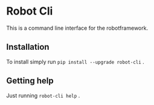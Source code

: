 # Robot Cli

This is a command line interface for the robotframework.

## Installation

To install simply run `pip install --upgrade robot-cli` .

## Getting help

Just running `robot-cli help` .
